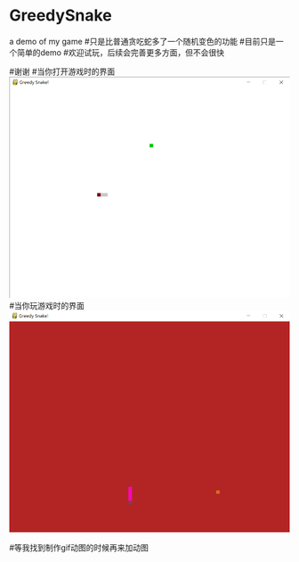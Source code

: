 # GreedySnake
a demo of my game
#只是比普通贪吃蛇多了一个随机变色的功能
#目前只是一个简单的demo
#欢迎试玩，后续会完善更多方面，但不会很快

#谢谢
#当你打开游戏时的界面
![start](https://github.com/GanwenXX/GreedySnake/blob/master/new.PNG)
#当你玩游戏时的界面
![play](https://github.com/GanwenXX/GreedySnake/blob/master/ING.PNG)

#等我找到制作gif动图的时候再来加动图
